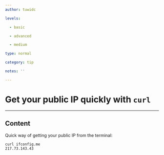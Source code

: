 ```yaml
---
author: tuwidc

levels:

  - basic

  - advanced

  - medium

type: normal

category: tip

notes: ''

---
```

# Get your public IP quickly with `curl`

---
## Content

Quick way of getting your public IP from the terminal:
```bash
curl ifconfig.me
217.73.143.43
```
 
 
